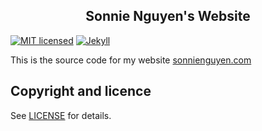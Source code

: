 <h2 align="center">Sonnie Nguyen's Website</h2>

[![MIT licensed](https://img.shields.io/badge/license-MIT-blue.svg?style=flat-square)][license]
[![Jekyll](https://img.shields.io/badge/jekyll-%3E%3D%203.8-blue.svg?style=flat-square)][jekyll]

This is the source code for my website [sonnienguyen.com]

## Copyright and licence

See [LICENSE][license] for details.

[license]: https://github.com/sonnienguyen/sonnienguyen.github.io/blob/master/LICENSE
[jekyll]: https://jekyllrb.com/
[sonnienguyen.com]: https://sonnienguyen.com/